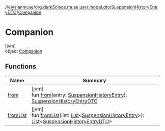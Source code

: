 //[elysianmuse](../../../../index.md)/[org.darkSolace.muse.user.model.dto](../../index.md)/[SuspensionHistoryEntryDTO](../index.md)/[Companion](index.md)

# Companion

[jvm]\
object [Companion](index.md)

## Functions

| Name | Summary |
|---|---|
| [from](from.md) | [jvm]<br>fun [from](from.md)(entry: [SuspensionHistoryEntry](../../../org.darkSolace.muse.user.model/-suspension-history-entry/index.md)): [SuspensionHistoryEntryDTO](../index.md) |
| [fromList](from-list.md) | [jvm]<br>fun [fromList](from-list.md)(list: [List](https://kotlinlang.org/api/latest/jvm/stdlib/kotlin.collections/-list/index.html)&lt;[SuspensionHistoryEntry](../../../org.darkSolace.muse.user.model/-suspension-history-entry/index.md)&gt;): [List](https://kotlinlang.org/api/latest/jvm/stdlib/kotlin.collections/-list/index.html)&lt;[SuspensionHistoryEntryDTO](../index.md)&gt; |
